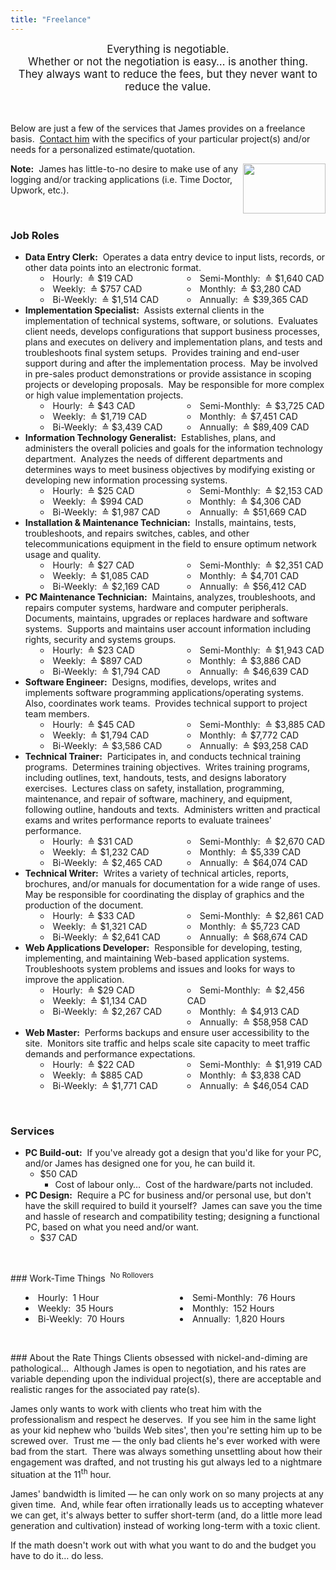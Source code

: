 ```yaml
---
title: "Freelance"
---
```


<div style="text-align: center;">
  <span style="font-size: larger;">
    Everything is negotiable.<br />
    Whether or not the negotiation is easy&hellip; is another thing.<br />
    They always want to reduce the fees, but they never want to reduce the value.
  </span><br />
  &nbsp;<br />
  &nbsp;
</div>

Below are just a few of the services that James provides on a freelance basis.&nbsp; <a href="{{ site.url }}/contact" rel="me" title="">Contact him</a> with the
specifics of your particular project(s) and/or needs for a personalized estimate/quotation.

<img
  alt="" height="80" src="{{ site.uri.assets }}/naked/images/over-the-shoulder_132x80.png" style="border: 0px; float: right;" width="132"
/><span style="font-weight: bolder;">Note:</span>&nbsp; James has little-to-no desire to make use of any logging and/or tracking applications (i.e. Time Doctor,
Upwork, etc.).

<p>&nbsp;</p>
<h3 id="roles">Job Roles</h3>
<ul>
  <li>
    <span style="font-weight: bolder;">Data Entry Clerk:</span>&nbsp; Operates a data entry device to input lists, records, or other data points into an
    electronic format.
    <ul style="-moz-columns: 2; -webkit-columns: 2; columns: 2; list-style-position: inside;">
      <li>Hourly:&nbsp; &#8793; $19 CAD</li>
      <li>Weekly:&nbsp; &#8793; $757 CAD</li>
      <li>Bi-Weekly:&nbsp; &#8793; $1,514 CAD</li>
      <li>Semi-Monthly:&nbsp; &#8793; $1,640 CAD</li>
      <li>Monthly:&nbsp; &#8793; $3,280 CAD</li>
      <li>Annually:&nbsp; &#8793; $39,365 CAD</li>
    </ul>
  </li>
  <li>
    <span style="font-weight: bolder;">Implementation Specialist:</span>&nbsp; Assists external clients in the implementation of technical systems, software, or
    solutions.&nbsp; Evaluates client needs, develops configurations that support business processes, plans and executes on delivery and implementation plans,
    and tests and troubleshoots final system setups.&nbsp; Provides training and end-user support during and after the implementation process.&nbsp; May be
    involved in pre-sales product demonstrations or provide assistance in scoping projects or developing proposals.&nbsp; May be responsible for more complex or
    high value implementation projects.
    <ul style="-moz-columns: 2; -webkit-columns: 2; columns: 2; list-style-position: inside;">
      <li>Hourly:&nbsp; &#8793; $43 CAD</li>
      <li>Weekly:&nbsp; &#8793; $1,719 CAD</li>
      <li>Bi-Weekly:&nbsp; &#8793; $3,439 CAD</li>
      <li>Semi-Monthly:&nbsp; &#8793; $3,725 CAD</li>
      <li>Monthly:&nbsp; &#8793; $7,451 CAD</li>
      <li>Annually:&nbsp; &#8793; $89,409 CAD</li>
    </ul>
  </li>
  <li>
    <span style="font-weight: bolder;">Information Technology Generalist:</span>&nbsp; Establishes, plans, and administers the overall policies and goals for
    the information technology department.&nbsp; Analyzes the needs of different departments and determines ways to meet business objectives by modifying
    existing or developing new information processing systems.
    <ul style="-moz-columns: 2; -webkit-columns: 2; columns: 2; list-style-position: inside;">
      <li>Hourly:&nbsp; &#8793; $25 CAD</li>
      <li>Weekly:&nbsp; &#8793; $994 CAD</li>
      <li>Bi-Weekly:&nbsp; &#8793; $1,987 CAD</li>
      <li>Semi-Monthly:&nbsp; &#8793; $2,153 CAD</li>
      <li>Monthly:&nbsp; &#8793; $4,306 CAD</li>
      <li>Annually:&nbsp; &#8793; $51,669 CAD</li>
    </ul>
  </li>
  <li>
    <span style="font-weight: bolder;">Installation &amp; Maintenance Technician:</span>&nbsp; Installs, maintains, tests, troubleshoots, and repairs switches,
    cables, and other telecommunications equipment in the field to ensure optimum network usage and quality.
    <ul style="-moz-columns: 2; -webkit-columns: 2; columns: 2; list-style-position: inside;">
      <li>Hourly:&nbsp; &#8793; $27 CAD</li>
      <li>Weekly:&nbsp; &#8793; $1,085 CAD</li>
      <li>Bi-Weekly:&nbsp; &#8793; $2,169 CAD</li>
      <li>Semi-Monthly:&nbsp; &#8793; $2,351 CAD</li>
      <li>Monthly:&nbsp; &#8793; $4,701 CAD</li>
      <li>Annually:&nbsp; &#8793; $56,412 CAD</li>
    </ul>
  </li>
  <li>
    <span style="font-weight: bolder;">PC Maintenance Technician:</span>&nbsp; Maintains, analyzes, troubleshoots, and repairs computer systems, hardware and
    computer peripherals.&nbsp; Documents, maintains, upgrades or replaces hardware and software systems.&nbsp; Supports and maintains user account information
    including rights, security and systems groups.
    <ul style="-moz-columns: 2; -webkit-columns: 2; columns: 2; list-style-position: inside;">
      <li>Hourly:&nbsp; &#8793; $23 CAD</li>
      <li>Weekly:&nbsp; &#8793; $897 CAD</li>
      <li>Bi-Weekly:&nbsp; &#8793; $1,794 CAD</li>
      <li>Semi-Monthly:&nbsp; &#8793; $1,943 CAD</li>
      <li>Monthly:&nbsp; &#8793; $3,886 CAD</li>
      <li>Annually:&nbsp; &#8793; $46,639 CAD</li>
    </ul>
  </li>
  <li>
    <span style="font-weight: bolder;">Software Engineer:</span>&nbsp; Designs, modifies, develops, writes and implements software programming
    applications/operating systems.&nbsp; Also, coordinates work teams.&nbsp; Provides technical support to project team members.
    <ul style="-moz-columns: 2; -webkit-columns: 2; columns: 2; list-style-position: inside;">
      <li>Hourly:&nbsp; &#8793; $45 CAD</li>
      <li>Weekly:&nbsp; &#8793; $1,794 CAD</li>
      <li>Bi-Weekly:&nbsp; &#8793; $3,586 CAD</li>
      <li>Semi-Monthly:&nbsp; &#8793; $3,885 CAD</li>
      <li>Monthly:&nbsp; &#8793; $7,772 CAD</li>
      <li>Annually:&nbsp; &#8793; $93,258 CAD</li>
    </ul>
  </li>
  <li>
    <span style="font-weight: bolder;">Technical Trainer:</span>&nbsp; Participates in, and conducts technical training programs.&nbsp; Determines training
    objectives.&nbsp; Writes training programs, including outlines, text, handouts, tests, and designs laboratory exercises.&nbsp; Lectures class on safety,
    installation, programming, maintenance, and repair of software, machinery, and equipment, following outline, handouts and texts.&nbsp; Administers written
    and practical exams and writes performance reports to evaluate trainees' performance.
    <ul style="-moz-columns: 2; -webkit-columns: 2; columns: 2; list-style-position: inside;">
      <li>Hourly:&nbsp; &#8793; $31 CAD</li>
      <li>Weekly:&nbsp; &#8793; $1,232 CAD</li>
      <li>Bi-Weekly:&nbsp; &#8793; $2,465 CAD</li>
      <li>Semi-Monthly:&nbsp; &#8793; $2,670 CAD</li>
      <li>Monthly:&nbsp; &#8793; $5,339 CAD</li>
      <li>Annually:&nbsp; &#8793; $64,074 CAD</li>
    </ul>
  </li>
  <li>
    <span style="font-weight: bolder;">Technical Writer:</span>&nbsp; Writes a variety of technical articles, reports, brochures, and/or manuals for
    documentation for a wide range of uses.&nbsp; May be responsible for coordinating the display of graphics and the production of the document.
    <ul style="-moz-columns: 2; -webkit-columns: 2; columns: 2; list-style-position: inside;">
      <li>Hourly:&nbsp; &#8793; $33 CAD</li>
      <li>Weekly:&nbsp; &#8793; $1,321 CAD</li>
      <li>Bi-Weekly:&nbsp; &#8793; $2,641 CAD</li>
      <li>Semi-Monthly:&nbsp; &#8793; $2,861 CAD</li>
      <li>Monthly:&nbsp; &#8793; $5,723 CAD</li>
      <li>Annually:&nbsp; &#8793; $68,674 CAD</li>
    </ul>
  </li>
  <li>
    <span style="font-weight: bolder;">Web Applications Developer:</span>&nbsp; Responsible for developing, testing, implementing, and maintaining Web-based
    application systems.&nbsp; Troubleshoots system problems and issues and looks for ways to improve the application.
    <ul style="-moz-columns: 2; -webkit-columns: 2; columns: 2; list-style-position: inside;">
      <li>Hourly:&nbsp; &#8793; $29 CAD</li>
      <li>Weekly:&nbsp; &#8793; $1,134 CAD</li>
      <li>Bi-Weekly:&nbsp; &#8793; $2,267 CAD</li>
      <li>Semi-Monthly:&nbsp; &#8793; $2,456 CAD</li>
      <li>Monthly:&nbsp; &#8793; $4,913 CAD</li>
      <li>Annually:&nbsp; &#8793; $58,958 CAD</li>
    </ul>
  </li>
  <li>
    <span style="font-weight: bolder;">Web Master:</span>&nbsp; Performs backups and ensure user accessibility to the site.&nbsp; Monitors site traffic and
    helps scale site capacity to meet traffic demands and performance expectations.
    <ul style="-moz-columns: 2; -webkit-columns: 2; columns: 2; list-style-position: inside;">
      <li>Hourly:&nbsp; &#8793; $22 CAD</li>
      <li>Weekly:&nbsp; &#8793; $885 CAD</li>
      <li>Bi-Weekly:&nbsp; &#8793; $1,771 CAD</li>
      <li>Semi-Monthly:&nbsp; &#8793; $1,919 CAD</li>
      <li>Monthly:&nbsp; &#8793; $3,838 CAD</li>
      <li>Annually:&nbsp; &#8793; $46,054 CAD</li>
    </ul>
  </li>
</ul>

<p>&nbsp;</p>
<h3 id="services">Services</h3>
<ul>
  <li>
    <span style="font-weight: bolder;">PC Build-out:</span>&nbsp; If you've already got a design that you'd like for your PC, and/or James has designed one for
    you, he can build it.
    <ul>
      <li>
        $50 CAD
        <ul>
          <li>Cost of labour only&hellip;&nbsp; Cost of the hardware/parts not included.</li>
        </ul>
      </li>
    </ul>
  </li>
  <li>
    <span style="font-weight: bolder;">PC Design:</span>&nbsp; Require a PC for business and/or personal use, but don't have the skill required to build it
    yourself?&nbsp; James can save you the time and hassle of research and compatibility testing; designing a functional PC, based on what you need and/or want.
    <ul>
      <li>$37 CAD</li>
    </ul>
  </li>
</ul>

<p>&nbsp;</p>
### Work-Time Things&nbsp; <sup>No Rollovers</sup>
<ul style="-moz-columns: 2; -webkit-columns: 2; columns: 2; list-style-position: inside;">
  <li>Hourly:&nbsp; 1 Hour</li>
  <li>Weekly:&nbsp; 35 Hours</li>
  <li>Bi-Weekly:&nbsp; 70 Hours</li>
  <li>Semi-Monthly:&nbsp; 76 Hours</li>
  <li>Monthly:&nbsp; 152 Hours</li>
  <li>Annually:&nbsp; 1,820 Hours</li>
</ul>

<p>&nbsp;</p>
### About the Rate Things
Clients obsessed with nickel-and-diming are pathological&hellip;&nbsp; Although James is open to negotiation, and his rates are variable depending upon the
individual project(s), there are acceptable and realistic ranges for the associated pay rate(s).

James only wants to work with clients who treat him with the professionalism and respect he deserves.&nbsp; If you see him in the same light as your kid nephew
who 'builds Web sites', then you're setting him up to be screwed over.&nbsp; Trust me &#8212; the only bad clients he's ever worked with were bad from the
start.&nbsp; There was always something unsettling about how their engagement was drafted, and not trusting his gut always led to a nightmare situation at the
11<sup>th</sup> hour.

James' bandwidth is limited &#8212; he can only work on so many projects at any given time.&nbsp; And, while fear often irrationally leads us to accepting
whatever we can get, it's always better to suffer short-term (and, do a little more lead generation and cultivation) instead of working long-term with a toxic
client.

If the math doesn't work out with what you want to do and the budget you have to do it&hellip; do less.
